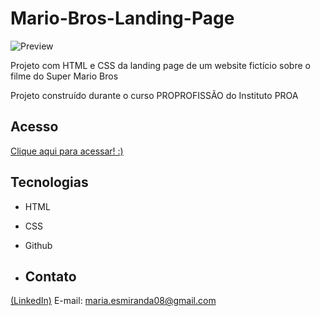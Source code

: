 # Mario-Bros-Landing-Page

![Preview](https://github.com/MaduSales/Mario-Bros-Landing-Page/assets/166547195/7e7381a7-c32c-4273-b242-b7c8aacb0663)

Projeto com HTML e CSS da landing page de um website fictício sobre o filme do Super Mario Bros

Projeto construído durante o curso PROPROFISSÃO do Instituto PROA


## Acesso

[Clique aqui para acessar! :)](https://madusales.github.io/Mario-Bros-Landing-Page/)

## Tecnologias
- HTML
- CSS
- Github

- ## Contato
[(LinkedIn)](www.linkedin.com/in/maria-eduarda-de-sales-78a04221b)
E-mail: maria.esmiranda08@gmail.com
